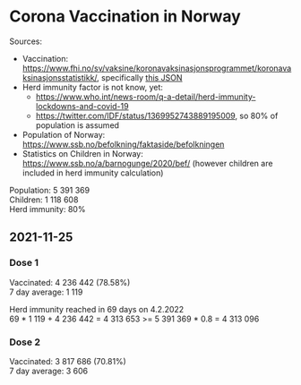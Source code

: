 # Corona Vaccination in Norway

Sources:

- Vaccination: <https://www.fhi.no/sv/vaksine/koronavaksinasjonsprogrammet/koronavaksinasjonsstatistikk/>, specifically [this JSON](https://www.fhi.no/api/chartdata/api/99119)
- Herd immunity factor is not know, yet:
  - <https://www.who.int/news-room/q-a-detail/herd-immunity-lockdowns-and-covid-19>
  - <https://twitter.com/IDF/status/1369952743889195009>, so 80% of population is assumed
- Population of Norway: <https://www.ssb.no/befolkning/faktaside/befolkningen>
- Statistics on Children in Norway: https://www.ssb.no/a/barnogunge/2020/bef/ (however children are included in herd immunity calculation)

Population: 5 391 369  
Children: 1 118 608  
Herd immunity: 80%  

## 2021-11-25

### Dose 1

Vaccinated: 4 236 442 (78.58%)  
7 day average: 1 119

Herd immunity reached in 69 days on 4.2.2022  
69 * 1 119 + 4 236 442 = 4 313 653 >= 5 391 369 * 0.8 = 4 313 096

### Dose 2

Vaccinated: 3 817 686 (70.81%)  
7 day average: 3 606


